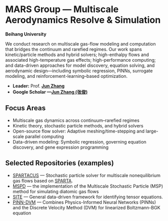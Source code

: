 # MARS Group — Multiscale Aerodynamics Resolve & Simulation

**Beihang University**

We conduct research on multiscale gas-flow modeling and computation that bridges the continuum and rarefied regimes. Our work spans kinetic/particle methods and hybrid solvers; high-enthalpy flows and associated high-temperature gas effects; high-performance computing; and data-driven approaches for model discovery, equation solving, and aerodynamic design—including symbolic regression, PINNs, surrogate modeling, and reinforcement-learning–based optimization.

- **Leader:** Prof. [**Jun Zhang**](https://orcid.org/0000-0002-3731-4594)
- **Google Scholar —[Jun Zhang (张俊)](https://scholar.google.com/citations?user=6vjJtPsAAAAJ&hl=en&oi=ao)** 

## Focus Areas
- Multiscale gas dynamics across continuum–rarefied regimes  
- Kinetic theory, stochastic particle methods, and hybrid solvers  
- Open-source flow solver: Adaptive meshing/time-stepping and large-scale parallel computing  
- Data-driven modeling: Symbolic regression, governing equation discovery, and gene expression programming

## Selected Repositories (examples)
- [SPARTACUS](https://github.com/BUAA-MARS-group/SPARTACUS) — Stochastic particle solver for multiscale nonequilibrium gas flows based on [SPARTA](https://github.com/sparta/sparta).
- [MSPD](https://github.com/BUAA-MARS-group/MSPD) — the implementation of the Multiscale Stochastic Particle (MSP) method for simulating diatomic gas flows
- [SITE](https://github.com/BUAA-MARS-group/SITE) — General data-driven framework for identifying tensor equations.
- [PINN-DVM](https://github.com/BUAA-MARS-group/PINN-DVM) — Combines Physics-Informed Neural Networks (PINNs) and the Discrete Velocity Method (DVM) for linearized Boltzmann-BGK equation

<!-- [CrossAero](https://github.com/BUAA-MARS-group/CrossAero-DRL) — DRL framework for cross-regime aerodynamic shape optimization.-->

